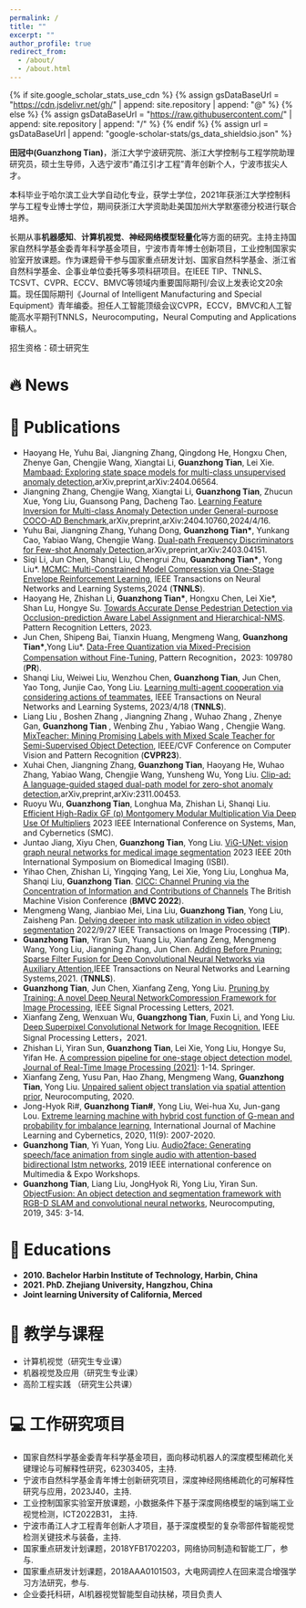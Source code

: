 ```yaml
---
permalink: /
title: ""
excerpt: ""
author_profile: true
redirect_from: 
  - /about/
  - /about.html
---
```


{% if site.google_scholar_stats_use_cdn %}
{% assign gsDataBaseUrl = "https://cdn.jsdelivr.net/gh/" | append: site.repository | append: "@" %}
{% else %}
{% assign gsDataBaseUrl = "https://raw.githubusercontent.com/" | append: site.repository | append: "/" %}
{% endif %}
{% assign url = gsDataBaseUrl | append: "google-scholar-stats/gs_data_shieldsio.json" %}

<span class='anchor' id='about-me'></span>

**田冠中(Guanzhong Tian)**，浙江大学宁波研究院、浙江大学控制与工程学院助理研究员，硕士生导师，入选宁波市“甬江引才工程”青年创新个人，宁波市拔尖人才。

本科毕业于哈尔滨工业大学自动化专业，获学士学位，2021年获浙江大学控制科学与工程专业博士学位，期间获浙江大学资助赴美国加州大学默塞德分校进行联合培养。

长期从事**机器感知**、**计算机视觉**、**神经网络模型轻量化**等方面的研究。主持主持国家自然科学基金委青年科学基金项目，宁波市青年博士创新项目，工业控制国家实验室开放课题。作为课题骨干参与国家重点研发计划、国家自然科学基金、浙江省自然科学基金、企事业单位委托等多项科研项目。在IEEE TIP、TNNLS、TCSVT、CVPR、ECCV、BMVC等领域内重要国际期刊/会议上发表论文20余篇。现任国际期刊《Journal of Intelligent Manufacturing and Special Equipment》青年编委。担任人工智能顶级会议CVPR，ECCV，BMVC和人工智能高水平期刊TNNLS，Neurocomputing，Neural Computing and Applications审稿人。

招生资格：硕士研究生
# 🔥 News 


# 📝 Publications 
- Haoyang He, Yuhu Bai, Jiangning Zhang, Qingdong He, Hongxu Chen, Zhenye Gan, Chengjie Wang, Xiangtai Li, **Guanzhong Tian**, Lei Xie. [Mambaad: Exploring state space models for multi-class unsupervised anomaly detection](https://arxiv.org/abs/2404.06564),arXiv,preprint,arXiv:2404.06564.
- Jiangning Zhang, Chengjie Wang, Xiangtai Li, **Guanzhong Tian**, Zhucun Xue, Yong Liu, Guansong Pang, Dacheng Tao. [Learning Feature Inversion for Multi-class Anomaly Detection under General-purpose COCO-AD Benchmark](https://arxiv.org/abs/2404.10760),arXiv,preprint,arXiv:2404.10760,2024/4/16.
- Yuhu Bai, Jiangning Zhang, Yuhang Dong, **Guanzhong Tian\***, Yunkang Cao, Yabiao Wang, Chengjie Wang. [Dual-path Frequency Discriminators for Few-shot Anomaly Detection](https://arxiv.org/abs/2403.04151),arXiv,preprint,arXiv:2403.04151.
- Siqi Li, Jun Chen, Shanqi Liu, Chengrui Zhu, **Guanzhong Tian\***, Yong Liu*. [MCMC: Multi-Constrained Model Compression via One-Stage Envelope Reinforcement Learning](https://ieeexplore.ieee.org/abstract/document/10416765/), IEEE Transactions on Neural Networks and Learning Systems,2024 (**TNNLS**).
- Haoyang He, Zhishan Li, **Guanzhong Tian\***, Hongxu Chen, Lei Xie*, Shan Lu, Hongye Su. [Towards Accurate Dense Pedestrian Detection via Occlusion-prediction Aware Label Assignment and Hierarchical-NMS](https://www.sciencedirect.com/science/article/pii/S0167865523002398). Pattern Recognition Letters, 2023.
- Jun Chen, Shipeng Bai, Tianxin Huang, Mengmeng Wang, **Guanzhong Tian\***,Yong Liu*. [Data-Free Quantization via Mixed-Precision Compensation without Fine-Tuning](https://www.sciencedirect.com/science/article/pii/S0031320323004788), Pattern Recognition，2023: 109780 (**PR**).
- Shanqi Liu, Weiwei Liu, Wenzhou Chen, **Guanzhong Tian**, Jun Chen, Yao Tong, Junjie Cao, Yong Liu. [Learning multi-agent cooperation via considering actions of teammates](https://ieeexplore.ieee.org/abstract/document/10103926/), IEEE Transactions on Neural Networks and Learning Systems, 2023/4/18 (**TNNLS**).
- Liang Liu , Boshen Zhang , Jiangning Zhang , Wuhao Zhang , Zhenye Gan, **Guanzhong Tian** , Wenbing Zhu , Yabiao Wang , Chengjie Wang. [MixTeacher: Mining Promising Labels with Mixed Scale Teacher for Semi-Supervised Object Detection](http://openaccess.thecvf.com/content/CVPR2023/html/Liu_MixTeacher_Mining_Promising_Labels_With_Mixed_Scale_Teacher_for_Semi-Supervised_CVPR_2023_paper.html), IEEE/CVF Conference on Computer Vision and Pattern Recognition (**CVPR23**).
- Xuhai Chen, Jiangning Zhang, **Guanzhong Tian**, Haoyang He, Wuhao Zhang, Yabiao Wang, Chengjie Wang, Yunsheng Wu, Yong Liu. [Clip-ad: A language-guided staged dual-path model for zero-shot anomaly detection](https://arxiv.org/abs/2311.00453),arXiv,preprint,arXiv:2311.00453.
- Ruoyu Wu, **Guanzhong Tian**, Longhua Ma, Zhishan Li, Shanqi Liu. [Efficient High-Radix GF (p) Montgomery Modular Multiplication Via Deep Use Of Multipliers](https://ieeexplore.ieee.org/abstract/document/10394345/) 2023 IEEE International Conference on Systems, Man, and Cybernetics (SMC).
- Juntao Jiang, Xiyu Chen, **Guanzhong Tian**, Yong Liu. [ViG-UNet: vision graph neural networks for medical image segmentation](https://ieeexplore.ieee.org/abstract/document/10230496/) 2023 IEEE 20th International Symposium on Biomedical Imaging (ISBI).
- Yihao Chen, Zhishan Li, Yingqing Yang, Lei Xie, Yong Liu, Longhua Ma, Shanqi Liu, **Guanzhong Tian**. [CICC: Channel Pruning via the Concentration of Information and Contributions of Channels](https://bmvc2022.mpi-inf.mpg.de/0243.pdf) The British Machine Vision Conference (**BMVC 2022**).
- Mengmeng Wang, Jianbiao Mei, Lina Liu, **Guanzhong Tian**, Yong Liu, Zaisheng Pan. [Delving deeper into mask utilization in video object segmentation](https://ieeexplore.ieee.org/abstract/document/9904497/) 2022/9/27 IEEE Transactions on Image Processing (**TIP**).
- **Guanzhong Tian**, Yiran Sun, Yuang Liu, Xianfang Zeng, Mengmeng Wang, Yong Liu, Jiangning Zhang, Jun Chen. [Adding Before Pruning: Sparse Filter Fusion for Deep Convolutional Neural Networks via Auxiliary Attention](https://ieeexplore.ieee.org/abstract/document/9530256/),IEEE Transactions on Neural Networks and Learning Systems,2021. (**TNNLS**).
- **Guanzhong Tian**, Jun Chen, Xianfang Zeng, Yong Liu. [Pruning by Training: A novel Deep Neural NetworkCompression Framework for Image Processing](https://ieeexplore.ieee.org/abstract/document/9335028/), IEEE Signal Processing Letters, 2021.
- Xianfang Zeng, Wenxuan Wu, **Guangzhong Tian**, Fuxin Li, and Yong Liu. [Deep Superpixel Convolutional Network for Image Recognition.](https://ieeexplore.ieee.org/abstract/document/9416861/) IEEE Signal Processing Letters，2021. 
- Zhishan Li, Yiran Sun, **Guanzhong Tian**, Lei Xie, Yong Liu, Hongye Su, Yifan He. [A compression pipeline for one-stage object detection model, Journal of Real-Time Image Processing (2021)](https://link.springer.com/article/10.1007/s11554-020-01053-z): 1-14. Springer.
- Xianfang Zeng, Yusu Pan, Hao Zhang, Mengmeng Wang, **Guanzhong Tian**, Yong Liu. [Unpaired salient object translation via spatial attention prior](https://www.sciencedirect.com/science/article/pii/S0925231220313564), Neurocomputing, 2020.
- Jong-Hyok Ri#, **Guanzhong Tian#**, Yong Liu, Wei-hua Xu, Jun-gang Lou. [Extreme learning machine with hybrid cost function of G-mean and probability for imbalance learning](https://link.springer.com/article/10.1007/s13042-020-01090-x), International Journal of Machine Learning and Cybernetics, 2020, 11(9): 2007-2020.
- **Guanzhong Tian**, Yi Yuan, Yong Liu. [Audio2face: Generating speech/face animation from single audio with attention-based bidirectional lstm networks](https://ieeexplore.ieee.org/abstract/document/8795082), 2019 IEEE international conference on Multimedia & Expo Workshops.
- **Guanzhong Tian**, Liang Liu, JongHyok Ri, Yong Liu, Yiran Sun. [ObjectFusion: An object detection and segmentation framework with RGB-D SLAM and convolutional neural networks](https://www.sciencedirect.com/science/article/pii/S0925231219301377), Neurocomputing, 2019, 345: 3-14.


# 📖 Educations
- **2010. Bachelor Harbin Institute of Technology, Harbin, China**
- **2021. PhD. Zhejiang University, Hangzhou, China**
- **Joint learning University of California, Merced**

# 📖 教学与课程
- 计算机视觉（研究生专业课）
- 机器视觉及应用（研究生专业课）
- 高阶工程实践 （研究生公共课）


# 💻 工作研究项目
- 国家自然科学基金委青年科学基金项目，面向移动机器人的深度模型稀疏化关键理论与可解释性研究，62303405，主持.
- 宁波市自然科学基金青年博士创新研究项目，深度神经网络稀疏化的可解释性研究与应用，2023J40，主持.
- 工业控制国家实验室开放课题，小数据条件下基于深度网络模型的端到端工业视觉检测，ICT2022B31， 主持.
- 宁波市甬江人才工程青年创新人才项目，基于深度模型的复杂零部件智能视觉检测关键技术与装备，主持.
- 国家重点研发计划课题，2018YFB1702203，网络协同制造和智能工厂，参与.
- 国家重点研发计划课题，2018AAA0101503，大电网调控人在回来混合增强学习方法研究，参与.
- 企业委托科研，AI机器视觉智能型自动扶梯，项目负责人
